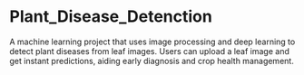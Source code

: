 # Plant_Disease_Detenction
A machine learning project that uses image processing and deep learning to detect plant diseases from leaf images. Users can upload a leaf image and get instant predictions, aiding early diagnosis and crop health management.
